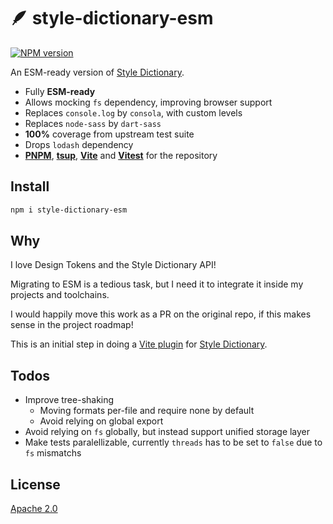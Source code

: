 # 🪶 style-dictionary-esm

[![NPM version](https://img.shields.io/npm/v/style-dictionary-esm?color=a1b858&label=)](https://www.npmjs.com/package/style-dictionary-esm)

An ESM-ready version of [Style Dictionary](https://github.com/amzn/style-dictionary).

- Fully **ESM-ready**
- Allows mocking `fs` dependency, improving browser support
- Replaces `console.log` by `consola`, with custom levels
- Replaces `node-sass` by `dart-sass`
- **100%** coverage from upstream test suite
- Drops `lodash` dependency
- [**PNPM**](https://pnpm.io/), [**tsup**](https://github.com/egoist/tsup), [**Vite**](https://vitejs.dev/) and [**Vitest**](https://vitest.dev) for the repository

## Install

```bash
npm i style-dictionary-esm
```

## Why

I love Design Tokens and the Style Dictionary API!

Migrating to ESM is a tedious task, but I need it to integrate it inside my projects and toolchains.

I would happily move this work as a PR on the original repo, if this makes sense in the project roadmap!

This is an initial step in doing a [Vite plugin](https://vitejs.dev/plugins) for [Style Dictionary](https://github.com/amzn/style-dictionary).

## Todos

- Improve tree-shaking
  - Moving formats per-file and require none by default
  - Avoid relying on global export
- Avoid relying on `fs` globally, but instead support unified storage layer
- Make tests paralellizable, currently `threads` has to be set to `false` due to `fs` mismatchs

## License

[Apache 2.0](LICENSE)
